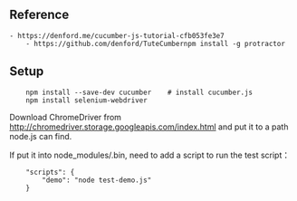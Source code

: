 ## Reference
    - https://denford.me/cucumber-js-tutorial-cfb053fe3e7
        - https://github.com/denford/TuteCumbernpm install -g protractor

## Setup
```
    npm install --save-dev cucumber    # install cucumber.js
    npm install selenium-webdriver
```
Download ChromeDriver from http://chromedriver.storage.googleapis.com/index.html and put it to a path node.js 
can find.

If put it into node_modules/.bin, need to add a script to run the test script：
```
    "scripts": {
        "demo": "node test-demo.js"
    }
```